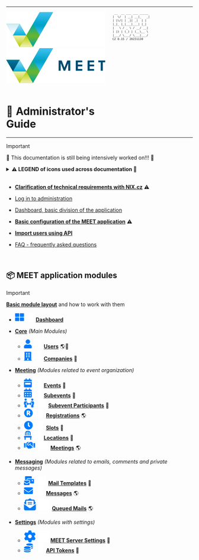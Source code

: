 <table>
<tr><td style="vertical-align: top; padding: 0">

[![MEET](../_data/MEET_H_04.svg#gh-dark-mode-only "MEET")](../README.md#gh-dark-mode-only)
[![MEET](../_data/MEET_H_03.svg#gh-light-mode-only "MEET")](../README.md#gh-light-mode-only)
![](../_data/w100.gif)
# 📘 Administrator's Guide
</td>
<td width="210" style="vertical-align: top">
<small style="font-size: 9px">

```
 __  __ ___ ___ _____ 
|  \/  | __| __|_   _|
| |\/| | _|| _|  | |  
|_|_ |_|___|___| |_|  
|   \ / _ \ / __/ __| 
| |) | (_) | (__\__ \
|___/ \___/ \___|___/
CZ 0.15 / 20231130
``` 
</small>

</td>
</tr>
</table>

> [!IMPORTANT]
>🚧 This documentation is still being intensively worked on!!! 🚧

<details>
<summary><strong>⚠️ LEGEND of icons used across documentation 📌</strong>
<br /><br />
</summary>

>
> ⚠️ **Important information**
>
> 🚧 **Not used, future ready, under development**
>
> ---
> 📦 **Module** - The application is divided into smaller parts *(modules)*
>
> - 🔧 **Administrative module** - needed to set up the application
>
> - 🌎 **Frontend module** - for storing completed data from the frontend, for statistics, the organization of the event itself, etc.
>
> - 📄 **List of records** - the first part of the module
> - 🔍 **Filtering** - Which fields can be filtered through in the module, or whether full-text search is enabled
> - 💡 **Mass actions** that can be invoked in the statement
> - ✏️ **Editing Form** - the second, editing part of the module
> - 🔖 **Tab *(tab)*** - in the case of a more extensive form, the form is divided into tabs
> - 💎 **Functional buttons** - buttons in the right part
editing form
> - 📍 **Template Tags** - special tags that can be used in email templates
> - 👁 **Readonly** form fields - mostly dates of creation, last modification or links that cannot be changed.
</details>


- **[Clarification of technical requirements with NIX.cz](pages/0000.md)** ⚠️

- [Log in to administration](pages/0001.md)
- [Dashboard, basic division of the application](pages/0002.md)

- **[Basic configuration of the MEET application](pages/0003.md)** ⚠️

- **[Import users using API](pages/0004.md)**

- [FAQ - frequently asked questions](pages/0005.md)

<br />

## 📦 MEET application modules


> [!IMPORTANT]
**[Basic module layout](pages/0006.md)** and how to work with them

- ![Dashboard](../_data/000.svg#gh-light-mode-only) ![Dashboard](../_data/dark/000.svg#gh-dark-mode-only) **[ Dashboard](pages/0002.md)**


- **[Core](pages/0007.md)** *(Main Modules)*
     - ![Users](../_data/00.svg#gh-light-mode-only) ![Users](../_data/dark/00.svg#gh-dark-mode-only)
     &nbsp;**[Users](pages/0007.md#_1)** 🌎🔧
     - ![Companies](../_data/01.svg#gh-light-mode-only) ![Companies](../_data/dark/01.svg#gh-dark-mode-only)
     &nbsp;**[Companies](pages/0007.md#_2)** 🔧
- **[Meeting](pages/0008.md)** *(Modules related to event organization)*
     - ![Events](../_data/02.svg#gh-light-mode-only) ![Events](../_data/dark/02.svg#gh-dark-mode-only)
     &nbsp;**[Events](pages/0008.md#_1)** 🔧
     - ![Subevents](../_data/03.svg#gh-light-mode-only) ![Subevents](../_data/dark/03.svg#gh-dark-mode-only)
     &nbsp;**[Subevents](pages/0008.md#_2)** 🔧
     - ![Subevent Participants](../_data/04.svg#gh-light-mode-only) ![Subevent Participants](../_data/dark/04.svg#gh-dark-mode-only)
     &nbsp;**[Subevent Participants](pages/0008.md#_3)** 🔧
     - ![Registrations](../_data/05.svg#gh-light-mode-only) ![Registrations](../_data/dark/05.svg#gh-dark-mode-only)
     &nbsp;**[Registrations](pages/0008.md#_4)** 🌎
     - ![Slots](../_data/06.svg#gh-light-mode-only) ![Slots](../_data/dark/06.svg#gh-dark-mode-only)
     &nbsp;**[Slots](pages/0008.md#_5)** 🔧
     - ![Locations](../_data/07.svg#gh-light-mode-only) ![Locations](../_data/dark/07.svg#gh-dark-mode-only)
     &nbsp;**[Locations](pages/0008.md#_6)** 🔧
     - ![Meetings](../_data/08.svg#gh-light-mode-only) ![Meetings](../_data/dark/08.svg#gh-dark-mode-only)
     &nbsp;**[Meetings](pages/0008.md#_7)** 🌎

- **[Messaging](pages/0009.md)** *(Modules related to emails, comments and private messages)*
     - ![Mail Templates](../_data/09.svg#gh-light-mode-only) ![Mail Templates](../_data/dark/09.svg#gh-dark-mode-only)
     &nbsp;**[Mail Templates](pages/0009.md#_1)** 🔧
     - ![Messages](../_data/10.svg#gh-light-mode-only) ![Messages](../_data/dark/10.svg#gh-dark-mode-only)
     &nbsp;**[Messages](pages/0009.md#_2)** 🌎
     - ![Queued Mails](../_data/17.svg#gh-light-mode-only) ![Queued Mails](../_data/dark/17.svg#gh-dark-mode-only)
     &nbsp;**[Queued Mails](pages/0009.md#_3)** 🌎

- **[Settings](pages/0010.md)** *(Modules with settings)*
     - ![API Tokens](../_data/18.svg#gh-light-mode-only) ![API Tokens](../_data/dark/18.svg#gh-dark-mode-only)
     **[MEET Server Settings](pages/0010.md#_2)** 🔧
     - ![API Tokens](../_data/12.svg#gh-light-mode-only) ![API Tokens](../_data/dark/12.svg#gh-dark-mode-only)
     &nbsp;**[API Tokens](pages/0010.md#_2)** 🔧
